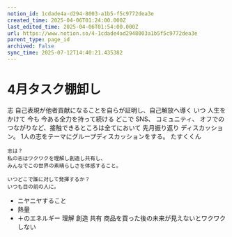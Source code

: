 ```yaml
---
notion_id: 1cdade4a-d294-8003-a1b5-f5c9772dea3e
created_time: 2025-04-06T01:24:00.000Z
last_edited_time: 2025-04-06T01:54:00.000Z
url: https://www.notion.so/4-1cdade4ad2948003a1b5f5c9772dea3e
parent_type: page_id
archived: False
sync_time: 2025-07-12T14:40:21.435382
---
```


# 4月タスク棚卸し

志
自己表現が他者貢献になることを自らが証明し、自己解放へ導く
いつ
人生をかけて 今も 今ある全力を持って続ける
どこで
SNS、 コミュニティ、 オフでのつながりなど、接触できるところは全てにおいて
先月振り返り
ディスカッション。
1人の志をテーマにグループディスカッションをする。
たすくくん
```plain text
志は？
私の志はワクワクを理解し創造し共有し、
みんなでこの世界の素晴らしさを体感すること。

いつどこで誰に対して発揮するか？
いつも目の前の人に。
```
- ニヤニヤすること
- 熱量
- ＋のエネルギー
理解
創造
共有
商品を買った後の未来が見えないとワクワクしない
